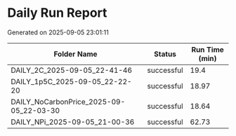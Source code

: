 # Daily Run Report
Generated on 2025-09-05 23:01:11

| Folder Name | Status     | Run Time (min) |
|-------------|------------|----------------|
| DAILY_2C_2025-09-05_22-41-46 | successful | 19.4 |
| DAILY_1p5C_2025-09-05_22-22-20 | successful | 18.97 |
| DAILY_NoCarbonPrice_2025-09-05_22-03-30 | successful | 18.64 |
| DAILY_NPi_2025-09-05_21-00-36 | successful | 62.73 |